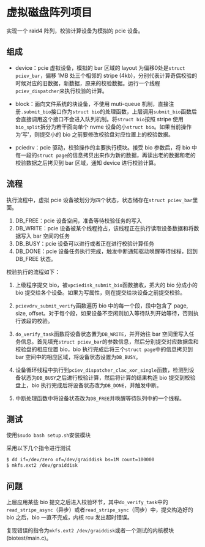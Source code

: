 # 虚拟磁盘阵列项目

实现一个 raid4 阵列，校验计算设备为模拟的 pcie 设备。

## 组成

* device：pcie 虚拟设备，模拟的 bar 区域的 layout 为偏移0处是`struct pciev_bar`，偏移 1MB 处三个相邻的 stripe (4kb)，分别代表计算奇偶校验的时候对应的旧数据，新数据，原来的校验数据。运行一个线程`pciev_dispatcher`来执行校验的计算。

* block：面向文件系统的块设备，不使用 muti-queue 机制，直接注册`.submit_bio`接口作为`struct bio`的处理函数，上层调用`submit_bio`函数后会直接调用这个接口不会进入队列机制。将`struct bio`按照 stripe 使用`bio_split`拆分为若干面向单个 nvme 设备的小`struct bio`。如果当前操作为‘写’，则提交小的 bio 之前要修改校验盘对应位置上的校验数据。

* pciedrv：pcie 驱动，校验操作的主要执行模块。接受 bio 参数后，将 bio 中每一段的`struct page`的信息拷贝出来作为新的数据，再读出老的数据和老的校验数据之后拷贝到 bar 区域，通知 device 进行校验计算。

## 流程

执行流程中，虚拟 pcie 设备被划分为四个状态，状态储存在`struct pciev_bar`里面。

1. DB_FREE：pcie 设备空闲，准备等待校验任务的写入
2. DB_WRITE：pcie 设备被某个线程抢占，该线程正在执行读取设备数据和将数据写入 bar 空间的任务
3. DB_BUSY：pcie 设备可以进行或者正在进行校验计算任务
4. DB_DONE：pcie 设备任务执行完成，触发中断通知驱动唤醒等待线程，回到 DB_FREE 状态。

校验执行的流程如下：

1. 上级程序提交 bio，被`vpciedisk_submit_bio`函数接收，把大的 bio 分成小的 bio 提交给各个设备。如果为写属性，则在提交给块设备之前提交校验。

2. `pcievdrv_submit_verify`函数遍历 bio 中的每一个段，段中包含了 page, size, offset。对于每个段，如果设备不空闲则加入等待队列开始等待，否则执行该段的校验。

3. `do_verify_task`函数将设备状态置为`DB_WRITE`，并开始往 bar 空间里写入任务信息。首先填充`struct pciev_bar`的参数信息，然后分别提交对应数据盘和校验盘的相应位置 bio，bio 执行完成后将三个`struct page`中的信息拷贝到 bar 空间中的相应区域，将设备状态设置为`DB_BUSY`。

4. 设备循环线程中执行到`pciev_dispatcher_clac_xor_single`函数，检测到设备状态为`DB_BUSY`之后进行校验计算，然后将计算的结果构造 bio 提交到校验盘上，bio 执行完成后将设备状态改为`DB_DONE`，并触发中断。

5. 中断处理函数中将设备状态改为`DB_FREE`并唤醒等待队列中的一个线程。

## 测试

使用`$sudo bash setup.sh`安装模块

采用以下几个指令进行测试

```bash
$ dd if=/dev/zero of=/dev/graiddisk bs=1M count=100000
$ mkfs.ext2 /dev/graiddisk
```

## 问题

上层应用某些 bio 提交之后进入校验环节，其中`do_verify_task`中的`read_stripe_async`（异步）或者`read_stripe_sync`（同步）中，提交构造好的 bio 之后，bio 一直不完成，内核 rcu 发出超时错误。

复现错误的指令为`mkfs.ext2 /dev/graiddisk`或者一个测试的内核模块(biotest/main.c)。